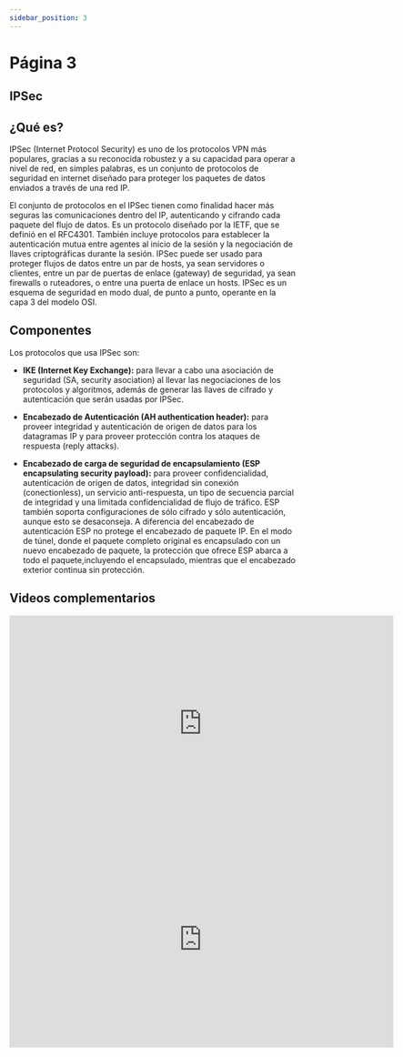 ```yaml
---
sidebar_position: 3
---
```


# Página 3

## IPSec

## ¿Qué es?

IPSec (Internet Protocol Security) es uno de los protocolos VPN más populares, gracias a su reconocida robustez y a su capacidad para operar a nivel de red, en simples palabras, es un conjunto de protocolos de seguridad en internet diseñado para proteger los paquetes de datos enviados a través de una red IP.

El conjunto de protocolos en el IPSec tienen como finalidad hacer más seguras las comunicaciones dentro del IP, autenticando y cifrando cada paquete del flujo de datos. Es un protocolo diseñado por la IETF, que se definió en el RFC4301. También incluye protocolos para establecer la autenticación mutua entre agentes al inicio de la sesión y la negociación de llaves criptográficas durante la sesión. IPSec puede ser usado para proteger flujos de datos entre un par de hosts, ya sean servidores o clientes, entre un par de puertas de enlace (gateway) de seguridad, ya sean firewalls o ruteadores, o entre una puerta de enlace un hosts. IPSec es un esquema de seguridad en modo dual, de punto a punto, operante en la capa 3 del modelo OSI.

## Componentes

Los protocolos que usa IPSec son:

- **IKE (Internet Key Exchange):** para llevar a cabo una asociación de seguridad (SA, security asociation) al llevar las negociaciones de los protocolos y algoritmos, además de generar las llaves de cifrado y autenticación que serán usadas por IPSec.

- **Encabezado de Autenticación (AH authentication header):** para proveer integridad y autenticación de origen de datos para los datagramas IP y para proveer protección contra los ataques de respuesta (reply attacks).

- **Encabezado de carga de seguridad de encapsulamiento (ESP encapsulating security payload):** para proveer confidencialidad, autenticación de origen de datos, integridad sin conexión (conectionless), un servicio anti-respuesta, un tipo de secuencia parcial de integridad y una limitada confidencialidad de flujo de tráfico. ESP también soporta configuraciones de sólo cifrado y sólo autenticación, aunque esto se desaconseja. A diferencia del encabezado de autenticación ESP no protege el encabezado de paquete IP. En el modo de túnel, donde el paquete completo original es encapsulado con un nuevo encabezado de paquete, la protección que ofrece ESP abarca a todo el paquete,incluyendo el encapsulado, mientras que el encabezado exterior continua sin protección.

## Videos complementarios

<iframe width="675" height="380" src="https://www.youtube.com/embed/a-sFus9PQ2g" title="YouTube video player" frameborder="0" allow="accelerometer; autoplay; clipboard-write; encrypted-media; gyroscope; picture-in-picture" allowfullscreen></iframe>

<iframe width="675" height="380" src="https://www.youtube.com/embed/IzxC6UPilqQ" title="YouTube video player" frameborder="0" allow="accelerometer; autoplay; clipboard-write; encrypted-media; gyroscope; picture-in-picture" allowfullscreen></iframe>

